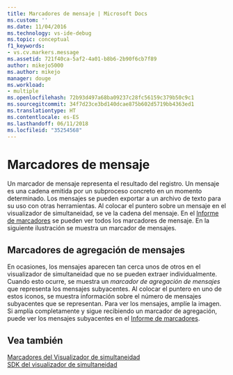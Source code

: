 ```yaml
---
title: Marcadores de mensaje | Microsoft Docs
ms.custom: ''
ms.date: 11/04/2016
ms.technology: vs-ide-debug
ms.topic: conceptual
f1_keywords:
- vs.cv.markers.message
ms.assetid: 721f40ca-5af2-4a01-b8b6-2b90f6cb7f89
author: mikejo5000
ms.author: mikejo
manager: douge
ms.workload:
- multiple
ms.openlocfilehash: 72b93d497a68ba09237c28fc56159c379b50c9c1
ms.sourcegitcommit: 34f7d23ce3bd140dcae875b602d5719bb4363ed1
ms.translationtype: HT
ms.contentlocale: es-ES
ms.lasthandoff: 06/11/2018
ms.locfileid: "35254568"
---
```

# <a name="message-markers"></a>Marcadores de mensaje
Un marcador de mensaje representa el resultado del registro. Un mensaje es una cadena emitida por un subproceso concreto en un momento determinado. Los mensajes se pueden exportar a un archivo de texto para su uso con otras herramientas. Al colocar el puntero sobre un mensaje en el visualizador de simultaneidad, se ve la cadena del mensaje. En el [Informe de marcadores](../profiling/markers-report.md) se pueden ver todos los marcadores de mensaje.  En la siguiente ilustración se muestra un marcador de mensajes.  
  
## <a name="message-aggregation-markers"></a>Marcadores de agregación de mensajes  
 En ocasiones, los mensajes aparecen tan cerca unos de otros en el visualizador de simultaneidad que no se pueden extraer individualmente. Cuando esto ocurre, se muestra un *marcador de agregación de mensajes* que representa los mensajes subyacentes. Al colocar el puntero en uno de estos iconos, se muestra información sobre el número de mensajes subyacentes que se representan. Para ver los mensajes, amplíe la imagen.  Si amplía completamente y sigue recibiendo un marcador de agregación, puede ver los mensajes subyacentes en el [Informe de marcadores](../profiling/markers-report.md).  
  
## <a name="see-also"></a>Vea también  
 [Marcadores del Visualizador de simultaneidad](../profiling/concurrency-visualizer-markers.md)   
 [SDK del visualizador de simultaneidad](../profiling/concurrency-visualizer-sdk.md)
